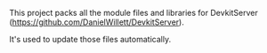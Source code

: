 This project packs all the module files and libraries for DevkitServer (https://github.com/DanielWillett/DevkitServer).

It's used to update those files automatically.